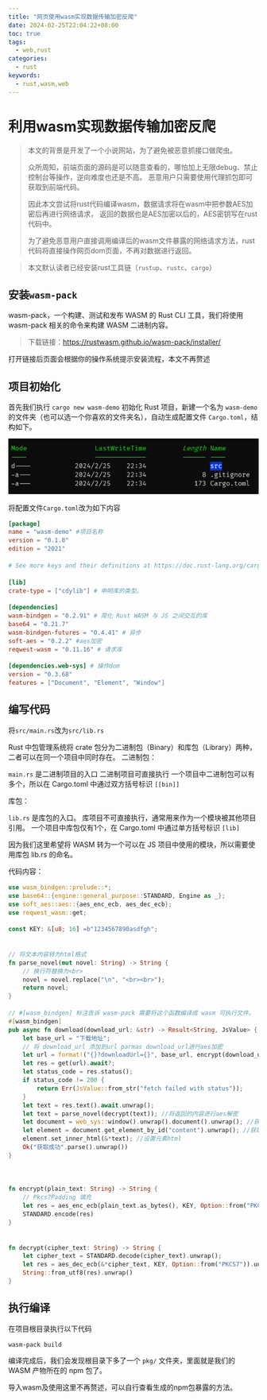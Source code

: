 ```yaml
---
title: "网页使用wasm实现数据传输加密反爬"
date: 2024-02-25T22:04:22+08:00
toc: true
tags:
  - web,rust
categories:
  - rust
keywords:
  - rust,wasm,web
---
```


# 利用wasm实现数据传输加密反爬

> 本文的背景是开发了一个小说网站，为了避免被恶意抓接口做爬虫。
>
> 众所周知，前端页面的源码是可以随意查看的，哪怕加上无限debug、禁止控制台等操作，逆向难度也还是不高。
> 恶意用户只需要使用代理抓包即可获取到前端代码。
>
> 因此本文尝试将rust代码编译wasm，数据请求将在wasm中把参数AES加密后再进行网络请求，
> 返回的数据也是AES加密以后的，AES密钥写在rust代码中。
>
> 为了避免恶意用户直接调用编译后的wasm文件暴露的网络请求方法，rust代码将直接操作网页dom页面，不再对数据进行返回。
>

> 本文默认读者已经安装rust工具链（`rustup`、`rustc`、`cargo`）

## 安装`wasm-pack`

wasm-pack，一个构建、测试和发布 WASM 的 Rust CLI 工具，我们将使用 wasm-pack 相关的命令来构建 WASM 二进制内容。

> 下载链接：https://rustwasm.github.io/wasm-pack/installer/

打开链接后页面会根据你的操作系统提示安装流程，本文不再赘述

## 项目初始化

首先我们执行 `cargo new wasm-demo` 初始化 Rust 项目，新建一个名为 `wasm-demo`
的文件夹（也可以选一个你喜欢的文件夹名），自动生成配置文件 `Cargo.toml`，结构如下。

![1.png](1.png)

将配置文件`Cargo.toml`改为如下内容

```toml
[package]
name = "wasm-demo" #项目名称
version = "0.1.0"
edition = "2021"

# See more keys and their definitions at https://doc.rust-lang.org/cargo/reference/manifest.html

[lib]
crate-type = ["cdylib"] # 申明库的类型。

[dependencies]
wasm-bindgen = "0.2.91" # 简化 Rust WASM 与 JS 之间交互的库
base64 = "0.21.7"
wasm-bindgen-futures = "0.4.41" # 异步
soft-aes = "0.2.2" #aes加密
reqwest-wasm = "0.11.16" # 请求库

[dependencies.web-sys] # 操作dom
version = "0.3.68"
features = ["Document", "Element", "Window"]
```

## 编写代码

将`src/main.rs`改为`src/lib.rs`

Rust 中包管理系统将 crate 包分为二进制包（Binary）和库包（Library）两种，二者可以在同一个项目中同时存在。
二进制包：

`main.rs` 是二进制项目的入口
二进制项目可直接执行
一个项目中二进制包可以有多个，所以在 Cargo.toml 中通过双方括号标识 `[[bin]]`

库包：

`lib.rs` 是库包的入口。
库项目不可直接执行，通常用来作为一个模块被其他项目引用。
一个项目中库包仅有1个，在 Cargo.toml 中通过单方括号标识 `[lib]`

因为我们这里希望将 WASM 转为一个可以在 JS 项目中使用的模块，所以需要使用库包 lib.rs 的命名。

代码内容：

```rust
use wasm_bindgen::prelude::*;
use base64::{engine::general_purpose::STANDARD, Engine as _};
use soft_aes::aes::{aes_enc_ecb, aes_dec_ecb};
use reqwest_wasm::get;

const KEY: &[u8; 16] =b"1234567890asdfgh";


// 将文本内容转为html格式
fn parse_novel(mut novel: String) -> String {
    // 换行符替换为<br>
    novel = novel.replace("\n", "<br><br>");
    return novel;
}

// #[wasm_bindgen] 标注告诉 wasm-pack 需要将这个函数编译成 wasm 可执行文件。
#[wasm_bindgen]
pub async fn download(download_url: &str) -> Result<String, JsValue> {
    let base_url = "下载地址";
    // 将 download_url 添加到url parmas download_url进行aes加密
    let url = format!("{}?downloadUrl={}", base_url, encrypt(download_url.parse().unwrap()));
    let res = get(url).await?;
    let status_code = res.status();
    if status_code != 200 {
        return Err(JsValue::from_str("fetch failed with status"));
    }
    let text = res.text().await.unwrap();
    let text = parse_novel(decrypt(text)); //将返回的内容进行aes解密
    let document = web_sys::window().unwrap().document().unwrap(); //获取网页document
    let element = document.get_element_by_id("content").unwrap(); //获取要修改的元素
    element.set_inner_html(&*text); //设置元素html
    Ok("获取成功".parse().unwrap())
}



fn encrypt(plain_text: String) -> String {
    // Pkcs7Padding 填充
    let res = aes_enc_ecb(plain_text.as_bytes(), KEY, Option::from("PKCS7")).unwrap();
    STANDARD.encode(res)
}


fn decrypt(cipher_text: String) -> String {
    let cipher_text = STANDARD.decode(cipher_text).unwrap();
    let res = aes_dec_ecb(&*cipher_text, KEY, Option::from("PKCS7")).unwrap();
    String::from_utf8(res).unwrap()
}

```

## 执行编译
在项目根目录执行以下代码
```shell
wasm-pack build
```
编译完成后，我们会发现根目录下多了一个 `pkg/` 文件夹，里面就是我们的 WASM 产物所在的 npm 包了。

导入wasm及使用这里不再赘述，可以自行查看生成的npm包暴露的方法。
